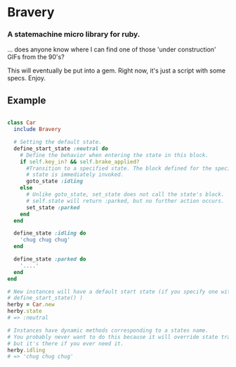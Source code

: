 # Bravery

### A statemachine micro library for ruby.

... does anyone know where I can find one of those 'under construction' GIFs from the 90's?

This will eventually be put into a gem. Right now, it's just a script with some specs. Enjoy.

## Example

```ruby

class Car
  include Bravery

  # Setting the default state.
  define_start_state :neutral do
    # Define the behavior when entering the state in this block.
    if self.key_in? && self.brake_applied?
      #Transition to a specified state. The block defined for the specified
      # state is immediately invoked.
      goto_state :idling
    else
      # Unlike goto_state, set_state does not call the state's block.
      # self.state will return :parked, but no further action occurs.
      set_state :parked 
    end
  end

  define_state :idling do
    'chug chug chug'
  end

  define_state :parked do
    '....'
  end
end

# New instances will have a default start state (if you specify one with
# define_start_state() )
herby = Car.new
herby.state
# => :neutral

# Instances have dynamic methods corresponding to a states name. 
# You probably never want to do this because it will override state tracking,
# but it's there if you ever need it.
herby.idling
# => 'chug chug chug'


```